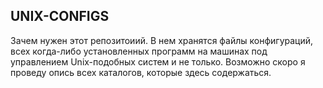 UNIX-CONFIGS
-------------

Зачем нужен этот репозитоиий.
В нем хранятся файлы конфигураций, всех когда-либо установленных программ на машинах
под управлением Unix-подобных систем и не только.
Возможно скоро я проведу опись всех каталогов, которые здесь содержаться.
